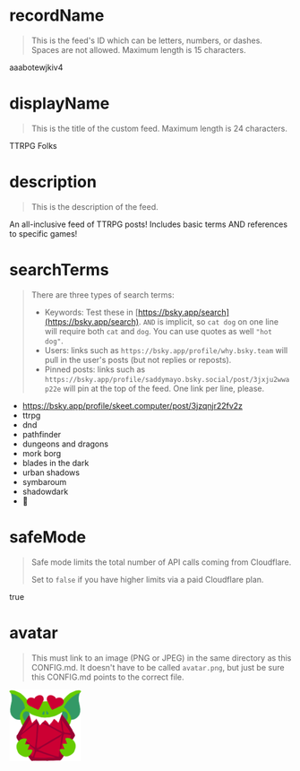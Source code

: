 
# recordName

> This is the feed's ID which can be letters, numbers, or dashes. Spaces are not allowed. Maximum length is 15 characters.

aaabotewjkiv4

# displayName

> This is the title of the custom feed. Maximum length is 24 characters.

TTRPG Folks

# description

> This is the description of the feed.

An all-inclusive feed of TTRPG posts! Includes basic terms AND references to specific games!

# searchTerms

> There are three types of search terms:
>
> - Keywords: Test these in [https://bsky.app/search](https://bsky.app/search). `AND` is implicit, so `cat dog` on one line will require both `cat` and `dog`. You can use quotes as well `"hot dog"`.
> - Users: links such as `https://bsky.app/profile/why.bsky.team` will pull in the user's posts (but not replies or reposts).
> - Pinned posts: links such as `https://bsky.app/profile/saddymayo.bsky.social/post/3jxju2wwap22e` will pin at the top of the feed. One link per line, please.

- https://bsky.app/profile/skeet.computer/post/3jzqnjr22fv2z
- ttrpg
- dnd
- pathfinder
- dungeons and dragons
- mork borg
- blades in the dark
- urban shadows
- symbaroum
- shadowdark
- 🎲

# safeMode

> Safe mode limits the total number of API calls coming from Cloudflare.
>
> Set to `false` if you have higher limits via a paid Cloudflare plan.

true

# avatar

> This must link to an image (PNG or JPEG) in the same directory as this CONFIG.md. It doesn't have to be called `avatar.png`, but just be sure this CONFIG.md points to the correct file.

![](avatar.png)
